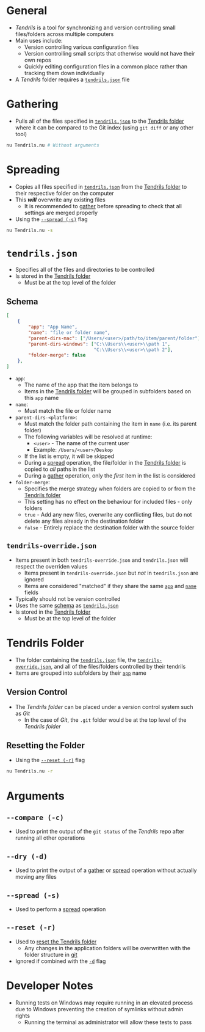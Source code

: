 # General
- *Tendrils* is a tool for synchronizing and version controlling small files/folders across multiple computers
- Main uses include:
    - Version controlling various configuration files
    - Version controlling small scripts that otherwise would not have their own repos
    - Quickly editing configuration files in a common place rather than tracking them down individually
- A *Tendrils* folder requires a [`tendrils.json`](#tendrilsjson) file

# Gathering
- Pulls all of the files specified in [`tendrils.json`](#tendrilsjson) to the [Tendrils folder](#tendrils-folder) where it can be compared to the Git index (using `git diff` or any other tool)
```bash
nu Tendrils.nu # Without arguments
```

# Spreading
- Copies all files specified in [`tendrils.json`](#tendrilsjson) from the [Tendrils folder](#tendrils-folder) to their respective folder on the computer
- This ***will*** overwrite any existing files
    - It is recommended to [gather](#gathering) before spreading to check that all settings are merged properly
- Using the [`--spread (-s)`](#spread--s) flag
```bash
nu Tendrils.nu -s
```

# `tendrils.json`
- Specifies all of the files and directories to be controlled
- Is stored in the [Tendrils folder](#tendrils-folder)
    - Must be at the top level of the folder

## Schema
```json
[
    {
        "app": "App Name",
        "name": "file or folder name",
        "parent-dirs-mac": ["/Users/<user>/path/to/item/parent/folder"],
        "parent-dirs-windows": ["C:\\Users\\<user>\\path 1",
                                "C:\\Users\\<user>\\path 2"],
        "folder-merge": false
    },
]
```

- `app`:
    - The name of the app that the item belongs to
    - Items in the [Tendrils folder](#tendrils-folder) will be grouped in subfolders based on this `app` name 
- `name`:
    - Must match the file or folder name
- `parent-dirs-<platform>`:
    - Must match the folder path containing the item in `name` (i.e. its parent folder)
    - The following variables will be resolved at runtime:
        - `<user>` - The name of the current user
        - Example: `/Users/<user>/Deskop`
    - If the list is empty, it will be skipped
    - During a [spread](#spreading) operation, the file/folder in the [Tendrils folder](#tendrils-folder) is copied to *all* paths in the list
    - During a [gather](#gathering) operation, only the *first* item in the list is considered
- `folder-merge`:
    - Specifies the merge strategy when folders are copied to or from the [Tendrils folder](#tendrils-folder)
    - This setting has no effect on the behaviour for included files - only folders
    - `true` - Add any new files, overwrite any conflicting files, but do not delete any files already in the destination folder
    - `false` - Entirely replace the destination folder with the source folder

## `tendrils-override.json`
- Items present in both `tendrils-override.json` and `tendrils.json` will respect the overriden values
    - Items present in `tendrils-override.json` but *not* in `tendrils.json` are ignored
    - Items are considered "matched" if they share the same [`app`](#schema) and [`name`](#schema) fields
- Typically should not be version controlled
- Uses the same [schema](#schema) as [`tendrils.json`](#tendrilsjson)
- Is stored in the [Tendrils folder](#tendrils-folder)
    - Must be at the top level of the folder

# Tendrils Folder
- The folder containing the [`tendrils.json`](#tendrilsjson) file, the [`tendrils-override.json`](#tendrils-overridejson), and all of the files/folders controlled by their tendrils
- Items are grouped into subfolders by their [`app`](#schema) name

## Version Control
- The *Tendrils folder* can be placed under a version control system such as *Git*
    - In the case of *Git*, the `.git` folder would be at the top level of the *Tendrils folder*

## Resetting the Folder
- Using the [`--reset (-r)`](#reset--r) flag

```bash
nu Tendrils.nu -r
```

# Arguments
## `--compare (-c)`
- Used to print the output of the `git status` of the *Tendrils* repo after running all other operations 

## `--dry (-d)`
- Used to print the output of a [gather](#gathering) or [spread](#spreading) operation without actually moving any files

## `--spread (-s)`
- Used to perform a [spread](#spreading) operation

## `--reset (-r)`
- Used to [reset the Tendrils folder](#resetting-the-folder)
    - Any changes in the application folders will be overwritten with the folder structure in [git](#version-control)
- Ignored if combined with the [`-d`](#dry--d) flag

# Developer Notes
- Running tests on Windows may require running in an elevated process due to Windows preventing the creation of symlinks without admin rights
    - Running the terminal as administrator will allow these tests to pass
